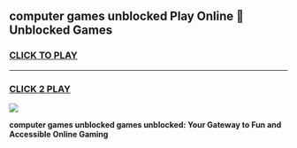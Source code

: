 
## computer games unblocked Play Online 👋 Unblocked Games
<h3>
<a href="https://premium.freeplayer.one?title=computer_games_unblocked&ref=19F">CLICK TO PLAY</a></h3>
<hr>

<h3>
<a href="https://premium.freeplayer.one?title=computer_games_unblocked&ref=19F">CLICK 2 PLAY</a>
  
</h3>

<a href="https://premium.freeplayer.one?title=computer_games_unblocked&ref=19F"><img src="https://clearcache.store/games.png"></a>


**computer games unblocked games unblocked: Your Gateway to Fun and Accessible Online Gaming**
